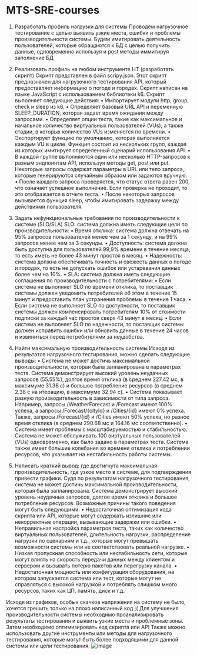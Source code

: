 # MTS-SRE-courses

1. Разработать профиль нагрузки для системы
	Проводём нагрузочное тестирование с целью выявить узкие места, ошибки и проблемы производительности системы. Будем имитировать деятельность пользователей, которые обращаются к БД с целью получить данные, одновременно используя и post методы иммитируя заполнение БД


2. Реализовать профиль на любом инструменте НТ (разработать скрипт)
	Скрипт представлен в файл scripy.json. Этот скрипт предназначен для нагрузочного тестирования API, который предоставляет информацию о погоде и городах. Скрипт написан на языке JavaScript с использованием библиотеки k6. Скрипт выполняет следующие действия:
	•  Импортирует модули http, group, check и sleep из k6.
	•  Определяет базовый URL API и переменную SLEEP_DURATION, которая задает время ожидания между запросами.
	•  Определяет опции теста, такие как максимальное и начальное количество виртуальных пользователей (VUs), а также стадии, в которых количество VUs изменяется по времени.
	•  Экспортирует функцию по умолчанию, которая выполняется каждым VU в цикле. Функция состоит из нескольких групп, каждая из которых имитирует определенный сценарий использования API.
	•  В каждой группе выполняются один или несколько HTTP-запросов к разным эндпоинтам API, используя методы get, post или put. Некоторые запросы содержат параметры в URL или тело запроса, которые генерируются случайным образом или задаются вручную.
	•  После каждого запроса проверяется, что статус ответа равен 200, что означает успешное выполнение. Если проверка не проходит, то это отображается в отчете теста.
	•  После некоторых запросов вызывается функция sleep, чтобы имитировать задержку между действиями пользователя.
3. Задать нефункциональные требования по производительности к системе (SLO/SLA)
	SLO: система должна иметь следующие цели по производительности:
		•  Время отклика: система должна отвечать на 95% запросов пользователей менее чем за 1 секунду, и на 99% запросов менее чем за 3 секунды.
		•  Доступность: система должна быть доступна для пользователей 99,9% времени в течение месяца, то есть иметь не более 43 минут простоя в месяц.
		•  Надежность: система должна обеспечивать точность и свежесть данных о погоде и городах, то есть не допускать ошибок или устаревания данных более чем на 10%.
	•  SLA: система должна иметь следующие соглашения по производительности с потребителями:
		•  Если система не выполняет SLO по времени отклика, то поставщик системы должен уведомить потребителей об этом в течение 15 минут и предоставить план устранения проблемы в течение 1 часа.
		•  Если система не выполняет SLO по доступности, то поставщик системы должен компенсировать потребителям 10% от стоимости подписки за каждый час простоя сверх 43 минут в месяц.
		•  Если система не выполняет SLO по надежности, то поставщик системы должен исправить ошибки или обновить данные в течение 24 часов и извиниться перед потребителями за неудобства.
4. Найти максимальную производительность системы
	Исходя из результатов нагрузочного тестирования, можно сделать следующие выводы:
		•  Система не может достичь максимальной производительности, которая была запланирована в параметрах теста. Система демонстрирует высокий уровень неудачных запросов (55.55%), долгое время отклика (в среднем 227.42 мс, в максимуме 31.36 с) и большое потребление ресурсов (в среднем 2.38 с на итерацию, в максимуме 32.94 с).
		•  Система показывает разную производительность в зависимости от типа запроса. Например, запросы /WeatherForecast и /Forecast имеют 100% успеха, а запросы /Forecast/{cityId} и /Cities/{id} имеют 0% успеха. Также, запросы /Forecast/{id} и /Cities имеют 50% успеха, но разное время отклика (в среднем 290.68 мс и 164.16 мс соответственно).
		•  Система имеет проблемы с масштабируемостью и стабильностью. Система не может обслуживать 100 виртуальных пользователей (VUs) одновременно, как было задано в параметрах теста. Система также имеет большие колебания во времени отклика и потреблении ресурсов, что указывает на нестабильность работы системы.
   
6. Написать краткий вывод: где достигнута максимальная производительность, где узкое место в системе, для подтверждения привести графики.
Судя по результатам нагрузочного тестирования, система не может достичь максимальной производительности, которая была запланирована. Система демонстрирует высокий уровень неудачных запросов, долгое время отклика и большое потребление ресурсов. Возможные причины такого поведения могут быть следующими:
•  Недостаточная оптимизация кода скрипта или API, которые могут содержать излишние или некорректные операции, вызывающие задержки или ошибки.
•  Неправильная настройка параметров теста, таких как количество виртуальных пользователей, длительность нагрузки, распределение нагрузки по сценариям и т.д., которые могут превышать возможности системы или не соответствовать реальной нагрузке.
•  Низкая пропускная способность или нестабильность сети, которые могут влиять на скорость передачи данных между клиентом и сервером и вызывать потерю пакетов или перегрузку канала.
•  Недостаточная мощность или конфигурация оборудования, на котором запускается система или тест, которые могут не справляться с высокой нагрузкой и потреблять слишком много ресурсов, таких как ЦП, память, диск и т.д.

Исходя из графиков, особых скачков напряжения на систему не было, хочется грешить только на плохо написанный код ;(
Для улучшения производительности системы необходимо проанализировать результаты тестирования и выявить узкие места и проблемные зоны. Затем необходимо оптимизировать код скрипта или API Также можно использовать другие инструменты или методы для нагрузочного тестирования, которые могут быть более подходящими для данной системы или цели тестирования.
![image](https://github.com/sn1za/MTS-SRE-courses/assets/50699608/06057076-c116-4c1c-ac00-4741d22aec0d)
